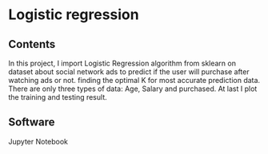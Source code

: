 # Logistic regression
## Contents
In this project, I import Logistic Regression algorithm from sklearn on dataset about social network ads to predict if the user will purchase after watching ads or not.  finding the optimal K for most accurate prediction data. There are only three types of data: Age, Salary and purchased. At last I plot the training and testing result.
## Software
Jupyter Notebook
